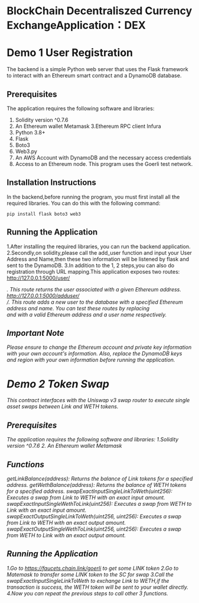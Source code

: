 # BlockChain Decentraliszed Currency ExchangeApplication：DEX

# Demo 1 User Registration

The backend is a simple Python web server that uses the Flask framework to interact with an Ethereum smart contract and a DynamoDB database. 

## Prerequisites

The application requires the following software and libraries:
1. Solidity version ^0.7.6
2. An Ethereum wallet Metamask 
3.Ethereum RPC client Infura
4. Python 3.8+
5. Flask
6. Boto3
7. Web3.py
8. An AWS Account with DynamoDB and the necessary access credentials
9. Access to an Ethereum node. This program uses the Goerli test network.

## Installation Instructions

In the backend,before running the program, you must first install all the required libraries. You can do this with the following command:
```
pip install flask boto3 web3
```

## Running the Application

1.After installing the required libraries, you can run the backend application. 
2.Secondly,on solidity,please call the add_user function and input your User Address and Name,then these two information will be listened by flask and sent to the DynamoDB.
3.In addition to the 1, 2 steps,you can also do registration through URL mapping.This application exposes two routes:
http://127.0.0.1:5000/user/<address>. This route returns the user associated with a given Ethereum address.
http://127.0.0.1:5000/adduser/<address>/<name>. This route adds a new user to the database with a specified Ethereum address and name.
You can test these routes by replacing <address> and <name> with a valid Ethereum address and a user name respectively.

## Important Note

Please ensure to change the Ethereum account and private key information with your own account's information. Also, replace the DynamoDB keys and region with your own information before running the application.


# Demo 2 Token Swap

This contract interfaces with the Uniswap v3 swap router to execute single asset swaps between Link and WETH tokens.

## Prerequisites

The application requires the following software and libraries:
1.Solidity version ^0.7.6
2. An Ethereum wallet Metamask 

## Functions

getLinkBalance(address): Returns the balance of Link tokens for a specified address.
getWethBalance(address): Returns the balance of WETH tokens for a specified address.
swapExactInputSingleLinkToWeth(uint256): Executes a swap from Link to WETH with an exact input amount.
swapExactInputSingleWethToLink(uint256): Executes a swap from WETH to Link with an exact input amount.
swapExactOutputSingleLinkToWeth(uint256, uint256): Executes a swap from Link to WETH with an exact output amount.
swapExactOutputSingleWethToLink(uint256, uint256): Executes a swap from WETH to Link with an exact output amount.

## Running the Application
1.Go to https://faucets.chain.link/goerli to get some LINK token
2.Go to Matemask to transfer some LINK token to the SC for swap
3.Call the swapExactInputSingleLinkToWeth to exchange Link to WETH,if the transaction is success, the WETH token will be sent to your wallet directly.
4.Now you can repeat the previous steps to call other 3 functions.
